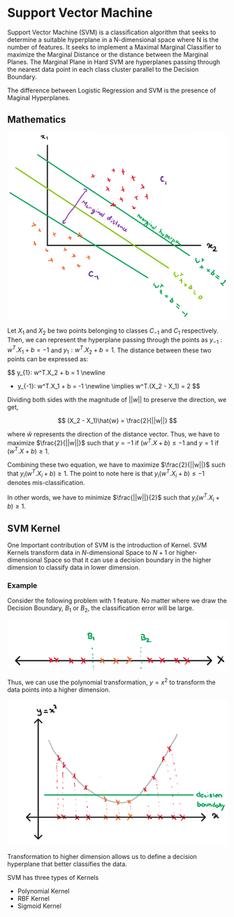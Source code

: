 # Support Vector Machine
Support Vector Machine (SVM) is a classification algorithm that seeks to determine a suitable hyperplane in a N-dimensional space where N is the number of features. It seeks to implement a Maximal Marginal Classifier to maximize the Marginal Distance or the distance between the Marginal Planes. The Marginal Plane in Hard SVM are hyperplanes passing through the nearest data point in each class cluster parallel to the Decision Boundary.

The difference between Logistic Regression and SVM is the presence of Maginal Hyperplanes.

## Mathematics

![Support Vector Machine](/img/svm.png "Support Vector Machine")

Let $X_1$ and $X_2$ be two points belonging to classes $C_{-1}$ and $C_1$ respectively. Then, we can represent the hyperplane passing through the points as $y_{-1}: w^T.X_1 + b = -1$ and $y_{1}: w^T.X_2 + b = 1$. The distance between these two points can be expressed as:

$$
 y_{1}: w^T.X_2 + b = 1 \newline
- y_{-1}: w^T.X_1 + b = -1 \newline
\implies w^T.(X_2 - X_1) = 2
$$

Dividing both sides with the magnitude of $||w||$ to preserve the direction, we get,

$$
(X_2 - X_1)\hat{w} = \frac{2}{||w||}
$$

where $\hat{w}$ represents the direction of the distance vector. Thus, we have to maximize $\frac{2}{||w||}$ such that $y = -1$ if $(w^T.X + b) \leq -1$ and $y = 1$ if $(w^T.X + b) \geq 1$. 

Combining these two equation, we have to maximize $\frac{2}{||w||}$ such that $y_i(w^T.X_i + b)\geq 1$. The point to note here is that $y_i(w^T.X_i + b)\leq -1$ denotes mis-classification.

In other words, we have to minimize $\frac{||w||}{2}$ such that $y_i(w^T.X_i + b)\geq 1$.

## SVM Kernel
One Important contribution of SVM is the introduction of Kernel. SVM Kernels transform data in $N$-dimensional Space to $N+1$ or higher-dimensional Space so that it can use a decision boundary in the higher dimension to classify data in lower dimension.

### Example
Consider the following problem with 1 feature. No matter where we draw the Decision Boundary, $B_1$ or $B_2$, the classification error will be large.

![Example SVM](/img/svm-kernel-1.png "SVM Kernel Example")

Thus, we can use the polynomial transformation, $y = x^2$ to transform the data points into a higher dimension.

![Example SVM](/img/svm-kernel-2.png "SVM Kernel Example Solution")

Transformation to higher dimension allows us to define a decision hyperplane that better classifies the data. 

SVM has three types of Kernels
* Polynomial Kernel
* RBF Kernel
* Sigmoid Kernel